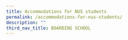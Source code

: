 ```yaml
---
title: Accommodations for NUS students
permalink: /accommodations-for-nus-students/
description: ""
third_nav_title: BOARDING SCHOOL
---
```

